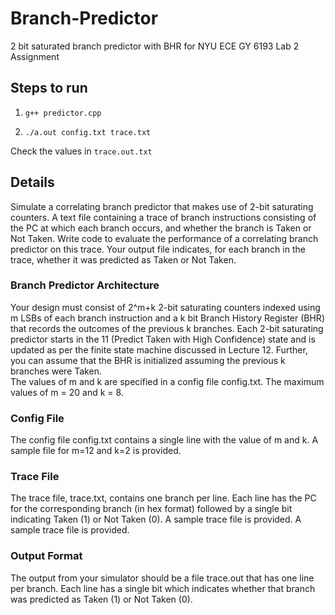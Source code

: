 # Branch-Predictor
2 bit saturated branch predictor with BHR for NYU ECE GY 6193 Lab 2 Assignment

## Steps to run

1. `g++ predictor.cpp`

2. `./a.out config.txt trace.txt`

Check the values in `trace.out.txt`

## Details 

Simulate a correlating branch predictor that makes use of 2-bit saturating counters. A text file containing a trace of branch instructions consisting of the PC at which each branch occurs, and whether the branch is Taken or Not Taken. Write code to evaluate the performance of a correlating branch predictor on this trace. Your output file indicates, for each branch in the trace, whether it was predicted as Taken or Not Taken. 

### Branch Predictor Architecture
Your design must consist of 2^m+k 2-bit saturating counters indexed using m LSBs of each branch instruction and a k bit Branch History Register (BHR) that records the outcomes of the previous k branches. Each 2-bit saturating predictor starts in the 11 (Predict Taken with High Confidence) state and is updated as per the finite state machine discussed in Lecture 12. Further, you can assume that the BHR is initialized assuming the previous k branches were Taken.  
The values of m and k are specified in a config file config.txt. 
The maximum values of m = 20 and k = 8.

### Config File
The config file config.txt contains a single line with the value of m and k. A sample file for m=12 and k=2 is provided.

### Trace File
The trace file, trace.txt, contains one branch per line. Each line has the PC for the corresponding branch (in hex format) followed by a single bit indicating Taken (1) or Not Taken (0). A sample trace file is provided.  A sample trace file is provided.

### Output Format
The output from your simulator should be a file trace.out that has one line per branch. Each line has a single bit which indicates whether that branch was predicted as Taken (1) or Not Taken (0).